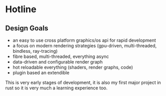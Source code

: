 # Hotline

## Design Goals
- an easy to use cross platform graphics/os api for rapid development
- a focus on modern rendering strategies (gpu-driven, multi-threaded, bindless, ray-tracing)
- fibre based, multi-threaded, everything async
- data-driven and configurable render graph
- hot reloadable everything (shaders, render graphs, code)
- plugin based an extendible

This is very early stages of development, it is also my first major project in rust so it is very much a learning experience too.

